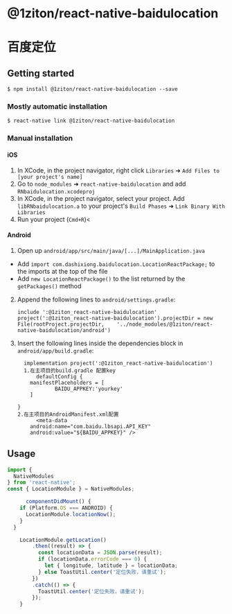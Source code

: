 ﻿
# @1ziton/react-native-baidulocation
# 百度定位
## Getting started

`$ npm install @1ziton/react-native-baidulocation --save`

### Mostly automatic installation

`$ react-native link @1ziton/react-native-baidulocation`

### Manual installation


#### iOS

1. In XCode, in the project navigator, right click `Libraries` ➜ `Add Files to [your project's name]`
2. Go to `node_modules` ➜ `react-native-baidulocation` and add `RNbaidulocation.xcodeproj`
3. In XCode, in the project navigator, select your project. Add `libRNbaidulocation.a` to your project's `Build Phases` ➜ `Link Binary With Libraries`
4. Run your project (`Cmd+R`)<

#### Android

1. Open up `android/app/src/main/java/[...]/MainApplication.java`
  - Add `import com.dashixiong.baidulocation.LocationReactPackage;` to the imports at the top of the file
  - Add `new LocationReactPackage()` to the list returned by the `getPackages()` method
2. Append the following lines to `android/settings.gradle`:
  	```
  	include ':@1ziton_react-native-baidulocation'
    project(':@1ziton_react-native-baidulocation').projectDir = new File(rootProject.projectDir, 	'../node_modules/@1ziton/react-native-baidulocation/android')
  	```
3. Insert the following lines inside the dependencies block in `android/app/build.gradle`:
  	```
      implementation project(':@1ziton_react-native-baidulocation')
      1.在主项目的build.gradle 配置key
          defaultConfig {
        manifestPlaceholders = [
                BAIDU_APPKEY:'yourkey'
        ]

    }
    2.在主项目的AndroidManifest.xml配置
          <meta-data
        android:name="com.baidu.lbsapi.API_KEY"
        android:value="${BAIDU_APPKEY}" />
  	```



## Usage
```javascript
import {
  NativeModules
} from 'react-native';
const { LocationModule } = NativeModules;

      componentDidMount() {
    if (Platform.OS === ANDROID) {
      LocationModule.locationNow();
    }
  }

    LocationModule.getLocation()
        .then((result) => {
          const locationData = JSON.parse(result);
          if (locationData.errorCode === 0) {
            let { longitude, latitude } = locationData;
          } else ToastUtil.center('定位失败，请重试');
        })
        .catch(() => {
          ToastUtil.center('定位失败，请重试');
        });
    }
```

```